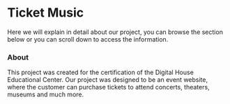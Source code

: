 # Ticket Music
Here we will explain in detail about our project, you can browse the section below or you can scroll down to access the information.

### About
This project was created for the certification of the Digital House Educational Center. Our project was designed to be an event website, where the customer can purchase tickets to attend concerts, theaters, museums and much more.
